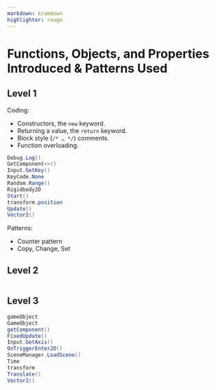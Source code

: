 ```yaml
---
markdown: kramdown
highlighter: rouge
---
```

# Functions, Objects, and Properties Introduced & Patterns Used

## Level 1

Coding:
* Constructors, the `new` keyword.
* Returning a value, the `return` keyword.
* Block style (`/* … */`) comments.
* Function overloading.

```csharp
Debug.Log()
GetComponent<>()
Input.GetKey()
KeyCode.None
Random.Range()
Rigidbody2D
Start()
transform.position
Update()
Vector2()
```

Patterns:
* Counter pattern
* Copy, Change, Set

## Level 2

```csharp
```

## Level 3

```csharp
gameObject
GameObject
getComponent()
FixedUpdate()
Input.GetAxis()
OnTriggerEnter2D()
SceneManager.LoadScene()
Time
transform
Translate()
Vector2()
```

